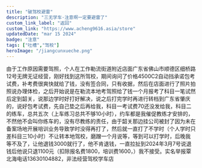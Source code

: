 ```yaml
---
title: "破驾校避雷"
description: "三无学车·注意啊一定要避雷了"
custom_link_label: "返回"
custom_link: "https://www.acheng9616.asia/store"
updatedDate: "mar 15 2024"
badge: "注意"
tags: ["吐槽","驾校"]
heroImage: "/jiangcunxueche.png"
---
```


由于工作原因需要驾照，个人在工作勒流街道附近店面广东省佛山市顺德区细桥路12号无牌无证经营，刚好找到这所驾校，期间询问了价格4500C2自动挡承诺包考试费，补考费很爽快就给了钱，没有签合同，只有收据，然后在店面进行了照片拍照说办理体检，之后开始说是在勒流本地考驾照给了钱一个月报考了科目一笔试然后定到韶关，说那边学时好打好解决，说之后打完学时再进行转档到广东省肇庆的，说好包考试费，先自己垫之后再给我，科目一考试费70还没发给我，科目二的练车，总共五次（上车练习总共不够10小时），约车都是我催促教练才安排的，不然他不会叫你练车的，没有尽教练的责任，由于韶关那边挂公司被封了因为未在备案场地开展培训业务导致学时没得再打了，然后就一直打了不学时（个人学时只差科目三10小时）不让转本地驾校，磨蹭一个月说等，等到可以打学时，后晚我等不及了，让他退钱3000就行了，他不肯退钱，一直拉扯到2024年3月7号说退钱后他说只退1100元（扣除报名费1800，培训费1600，）我不接受。实名举报覃北海电话13630104882，非法经营驾校学车店
<p><img src="/jiangcunxueche01.png" alt=""></li>
<p><img src="/jiangcunxueche02.png" alt=""></li>
